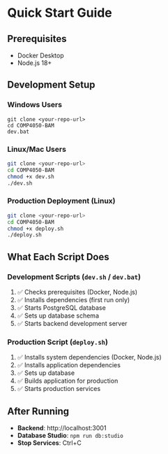 # Quick Start Guide

## Prerequisites
- Docker Desktop
- Node.js 18+

## Development Setup

### Windows Users
```batch
git clone <your-repo-url>
cd COMP4050-BAM
dev.bat
```

### Linux/Mac Users
```bash
git clone <your-repo-url>
cd COMP4050-BAM
chmod +x dev.sh
./dev.sh
```

### Production Deployment (Linux)
```bash
git clone <your-repo-url>
cd COMP4050-BAM
chmod +x deploy.sh
./deploy.sh
```

## What Each Script Does

### Development Scripts (`dev.sh` / `dev.bat`)
1. ✅ Checks prerequisites (Docker, Node.js)
2. ✅ Installs dependencies (first run only)
3. ✅ Starts PostgreSQL database
4. ✅ Sets up database schema
5. ✅ Starts backend development server

### Production Script (`deploy.sh`)
1. ✅ Installs system dependencies (Docker, Node.js)
2. ✅ Installs application dependencies
3. ✅ Sets up database
4. ✅ Builds application for production
5. ✅ Starts production services

## After Running
- **Backend**: http://localhost:3001
- **Database Studio**: `npm run db:studio`
- **Stop Services**: Ctrl+C